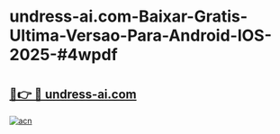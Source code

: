 # undress-ai.com-Baixar-Gratis-Ultima-Versao-Para-Android-IOS-2025-#4wpdf

# <h2><a href="https://ainizakaria.my?title=undress-ai.com&ref=24M">🔗👉 🔴 undress-ai.com</a></h2>

[![acn](https://github.com/user-attachments/assets/0f9c940e-d8b0-45ae-aac7-cd30a18b3e1c)](https://ainizakaria.my?title=undress-ai.com&ref=24M)

